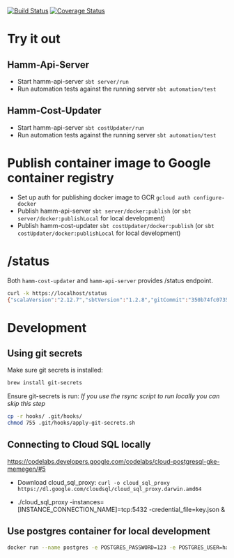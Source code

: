 [![Build Status](https://travis-ci.com/DataBiosphere/hamm.png?branch=master)](https://travis-ci.org/DataBiosphere/hamm)
[![Coverage Status](https://coveralls.io/repos/github/DataBiosphere/hamm/badge.svg)](https://coveralls.io/github/DataBiosphere/hamm)

# Try it out
## Hamm-Api-Server
* Start hamm-api-server `sbt server/run`
* Run automation tests against the running server `sbt automation/test`

## Hamm-Cost-Updater
* Start hamm-api-server `sbt costUpdater/run`
* Run automation tests against the running server `sbt automation/test`

# Publish container image to Google container registry
* Set up auth for publishing docker image to GCR
`gcloud auth configure-docker`
* Publish hamm-api-server
`sbt server/docker:publish` (or `sbt server/docker:publishLocal` for local development)
* Publish hamm-cost-updater
`sbt costUpdater/docker:publish` (or `sbt costUpdater/docker:publishLocal` for local development)

# /status
Both `hamm-cost-updater` and `hamm-api-server` provides /status endpoint.
```bash
curl -k https://localhost/status
{"scalaVersion":"2.12.7","sbtVersion":"1.2.8","gitCommit":"350b74fc073550b1262609f918583eae10774ecc","buildTime":"2019-01-05T11:33:00.564"}%
```

# Development

## Using git secrets
Make sure git secrets is installed:
```bash
brew install git-secrets
```
Ensure git-secrets is run:
<i>If you use the rsync script to run locally you can skip this step</i>
```bash
cp -r hooks/ .git/hooks/
chmod 755 .git/hooks/apply-git-secrets.sh
```

## Connecting to Cloud SQL locally
https://codelabs.developers.google.com/codelabs/cloud-postgresql-gke-memegen/#5

* Download cloud_sql_proxy: `curl -o cloud_sql_proxy https://dl.google.com/cloudsql/cloud_sql_proxy.darwin.amd64`

* ./cloud_sql_proxy -instances=[INSTANCE_CONNECTION_NAME]=tcp:5432 -credential_file=key.json &

## Use postgres container for local development
```bash
docker run --name postgres -e POSTGRES_PASSWORD=123 -e POSTGRES_USER=hamm -e POSTGRES_DB=hamm -p 5433:5432 -d postgres
```